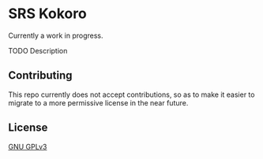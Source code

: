 # SRS Kokoro

Currently a work in progress.

TODO Description

## Contributing

This repo currently does not accept contributions, so as to make it easier to
migrate to a more permissive license in the near future.

## License

[GNU GPLv3](LICENSE.txt)
